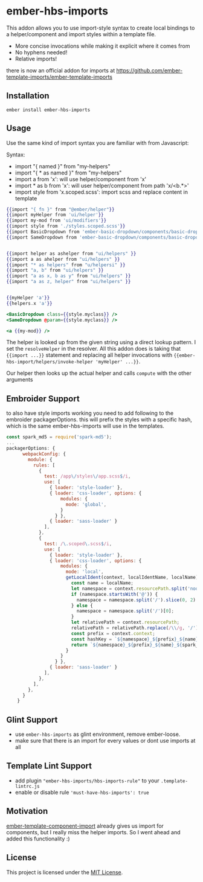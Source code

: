ember-hbs-imports
==============================================================================

This addon allows you to use import-style syntax to create local bindings to
a helper/component and import styles within a template file.

* More concise invocations while making it explicit where it comes from
* No hyphens needed!
* Relative imports!


there is now an official addon for imports at https://github.com/ember-template-imports/ember-template-imports

Installation
------------------------------------------------------------------------------

```
ember install ember-hbs-imports
```


Usage
------------------------------------------------------------------------------

Use the same kind of import syntax you are familiar with from Javascript:

Syntax:
* import "{ named }" from "my-helpers"
* import "{ * as named }" from "my-helpers"
* import a from 'x': will use helper/component from 'x'
* import * as b from 'x': will user helper/component from path 'x/<b.*>'
* import style from 'x.scoped.scss': import scss and replace content in template 

```hbs
{{import "{ fn }" from "@ember/helper"}}
{{import myHelper from 'ui/helper'}}
{{import my-mod from 'ui/modifiers'}}
{{import style from './styles.scoped.scss'}}
{{import BasicDropdown from 'ember-basic-dropdown/components/basic-dropdown'}}
{{import SameDropdown from 'ember-basic-dropdown/components/basic-dropdown'}}


{{import helper as ashelper from "ui/helpers" }}
{{import a as ahelper from "ui/helpers" }}
{{import "* as helpers" from "u/helpersi" }}
{{import "a, b" from "ui/helpers" }}
{{import "a as x, b as y" from "ui/helpers" }}
{{import "a as z, helper" from "ui/helpers" }}


{{myHelper 'a'}}
{{helpers.x 'a'}}

<BasicDropdown class={{style.myclass}} />
<SameDropdown @param={{style.myclass}} />

<a {{my-mod}} />
```

The helper is looked up from the given string using a direct lookup
pattern. I set the `resolveHelper` in the resolver. 
All this addon does is taking that `{{import ...}}` statement
and replacing all helper invocations with `{{ember-hbs-import/helpers/invoke-helper 'myHelper' ...}}`.

Our helper then looks up the actual helper and calls `compute` with the other arguments



Embroider Support
------------------------------------------------------------------------------
to also have style imports working you need to add following to the embroider packagerOptions.
this will prefix the styles with a specific hash, which is the same ember-hbs-imports will use in the templates.
```js
const spark_md5 = require('spark-md5');
...
packagerOptions: {
      webpackConfig: {
        module: {
          rules: [
            {
              test: /app\/styles\/app.scss$/i,
              use: [
                { loader: 'style-loader' },
                { loader: 'css-loader', options: {
                    modules: {
                      mode: 'global',
                    }
                  } },
                { loader: 'sass-loader' }
              ],
            },
            {
              test: /\.scoped\.scss$/i,
              use: [
                { loader: 'style-loader' },
                { loader: 'css-loader', options: {
                    modules: {
                      mode: 'local',
                      getLocalIdent(context, localIdentName, localName) {
                        const name = localName;
                        let namespace = context.resourcePath.split('node_modules').slice(-1)[0];
                        if (namespace.startsWith('@')) {
                          namespace = namespace.split('/').slice(0, 2).join('/');
                        } else {
                          namespace = namespace.split('/')[0];
                        }
                        let relativePath = context.resourcePath;
                        relativePath = relativePath.replace(/\\/g, '/');
                        const prefix = context.context;
                        const hashKey = `${namespace}_${prefix}_${name}`;
                        return `${namespace}_${prefix}_${name}_${spark_md5.hash(hashKey).slice(0, 5)}`;
                      }
                    }
                  } },
                { loader: 'sass-loader' }
              ],
            },
          ],
        },
      }
    }
```


Glint Support
------------------------------------------------------------------------------
* use `ember-hbs-imports` as glint environment, remove ember-loose.
* make sure that there is an import for every values or dont use imports at all

Template Lint Support
------------------------------------------------------------------------------
* add plugin `"ember-hbs-imports/hbs-imports-rule"` to your `.template-lintrc.js`
* enable or disable rule `'must-have-hbs-imports': true`

Motivation
------------------------------------------------------------------------------

[ember-template-component-import](https://github.com/crashco/ember-template-component-import)
already gives us import for components, but I really miss the helper imports.
So I went ahead and added this functionality :)


License
------------------------------------------------------------------------------

This project is licensed under the [MIT License](LICENSE.md).

